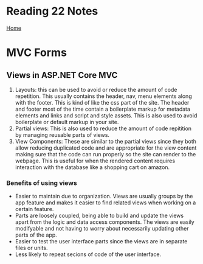 # Reading 22 Notes

[Home](README.md)

# MVC Forms

## Views in ASP.NET Core MVC

1. Layouts: this can be used to avoid or reduce the amount of code repetition. This usually contains the header, nav, menu elements along with the footer. This is kind of like the css part of the site. The header and footer most of the time contain a boilerplate markup for metadata elements and links and script and style assets. This is also used to avoid boilerplate or default markup in your site.
2. Partial views: This is also used to reduce the amount of code repitition by managing reusable parts of views. 
3. View Components: These are similar to the partial views since they both allow reducing duplicated code and are appropriate for the view content making sure that the code can run properly so the site can render to the webpage. This is useful for when the rendered content requires interaction with the database like a shopping cart on amazon. 

### Benefits of using views
- Easier to maintain due to organization. Views are usually groups by the app feature and makes it easier to find related views when working on a certain feature.
- Parts are loosely coupled, being able to build and update the views apart from the logic and data access components. The views are easily modifyable and not having to worry about necessarily updating other parts of the app.
- Easier to test the user interface parts since the views are in separate files or units.
- Less likely to repeat secions of code of the user interface.

